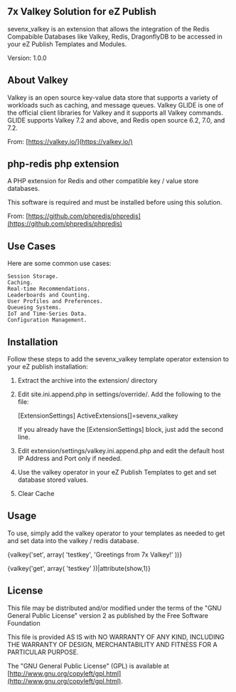 ## 7x Valkey Solution for eZ Publish

sevenx_valkey is an extension that allows the integration of the Redis Compabible Databases like Valkey, Redis, DragonflyDB to be accessed in your eZ Publish Templates and Modules.

Version: 1.0.0

## About Valkey

Valkey is an open source key-value data store that supports a variety of workloads such as caching, and message queues. Valkey GLIDE is one of the official client libraries for Valkey and it supports all Valkey commands. GLIDE supports Valkey 7.2 and above, and Redis open source 6.2, 7.0, and 7.2.

From: [https://valkey.io/](https://valkey.io/)

## php-redis php extension

A PHP extension for Redis and other compatible key / value store databases.

This software is required and must be installed before using this solution.

From: [https://github.com/phpredis/phpredis](https://github.com/phpredis/phpredis)

## Use Cases

Here are some common use cases:

    Session Storage.
    Caching.
    Real-time Recommendations.
    Leaderboards and Counting.
    User Profiles and Preferences.
    Queueing Systems.
    IoT and Time-Series Data.
    Configuration Management.


## Installation

Follow these steps to add the sevenx_valkey template operator extension to your eZ publish installation:

  1) Extract the archive into the extension/ directory

  2) Edit site.ini.append.php in settings/override/. Add the following to the file:

       [ExtensionSettings]
       ActiveExtensions[]=sevenx_valkey

     If you already have the [ExtensionSettings] block, just add the second line.

  3) Edit extension/settings/valkey.ini.append.php and edit the default host IP Address and Port only if needed.

  4) Use the valkey operator in your eZ Publish Templates to get and set database stored values.

  5) Clear Cache

## Usage

To use, simply add the valkey operator to your templates as needed to get and set data into the valkey / redis database.

{valkey('set', array( 'testkey', 'Greetings from 7x Valkey!' ))}

{valkey('get', array( 'testkey' ))|attribute(show,1)}

## License

This file may be distributed and/or modified under the terms of the "GNU
General Public License" version 2 as published by the Free Software Foundation

This file is provided AS IS with NO WARRANTY OF ANY KIND, INCLUDING THE
WARRANTY OF DESIGN, MERCHANTABILITY AND FITNESS FOR A PARTICULAR PURPOSE.

The "GNU General Public License" (GPL) is available at
[http://www.gnu.org/copyleft/gpl.html](http://www.gnu.org/copyleft/gpl.html).
